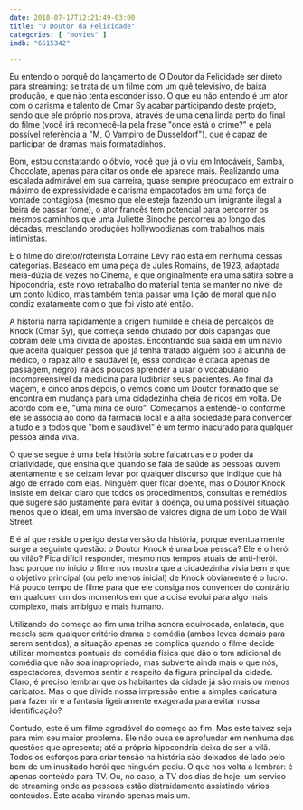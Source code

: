 ```yaml
---
date: 2018-07-17T12:21:49-03:00
title: "O Doutor da Felicidade"
categories: [ "movies" ]
imdb: "6515342"

---
```

Eu entendo o porquê do lançamento de O Doutor da Felicidade ser direto para streaming: se trata de um filme com um quê televisivo, de baixa produção, e que não tenta esconder isso. O que eu não entendo é um ator com o carisma e talento de Omar Sy acabar participando deste projeto, sendo que ele próprio nos prova, através de uma cena linda perto do final do filme (você irá reconhecê-la pela frase "onde está o crime?" e pela possível referência a "M, O Vampiro de Dusseldorf"), que é capaz de participar de dramas mais formatadinhos.

Bom, estou constatando o óbvio, você que já o viu em Intocáveis, Samba, Chocolate, apenas para citar os onde ele aparece mais. Realizando uma escalada admirável em sua carreira, quase sempre preocupado em extrair o máximo de expressividade e carisma empacotados em uma força de vontade contagiosa (mesmo que ele esteja fazendo um imigrante ilegal à beira de passar fome), o ator francês tem potencial para percorrer os mesmos caminhos que uma Juliette Binoche percorreu ao longo das décadas, mesclando produções hollywoodianas com trabalhos mais intimistas.

E o filme do diretor/roteirista Lorraine Lévy não está em nenhuma dessas categorias. Baseado em uma peça de Jules Romains, de 1923, adaptada meia-dúzia de vezes no Cinema, e que originalmente era uma sátira sobre a hipocondria, este novo retrabalho do material tenta se manter no nível de um conto lúdico, mas também tenta passar uma lição de moral que não condiz exatamente com o que foi visto até então.

A história narra rapidamente a origem humilde e cheia de percalços de Knock (Omar Sy), que começa sendo chutado por dois capangas que cobram dele uma dívida de apostas. Encontrando sua saída em um navio que aceita qualquer pessoa que já tenha tratado alguém sob a alcunha de médico, o rapaz alto e saudável (e, essa condição é citada apenas de passagem, negro) irá aos poucos aprender a usar o vocabulário incompreensível da medicina para ludibriar seus pacientes. Ao final da viagem, e cinco anos depois, o vemos como um Doutor formado que se encontra em mudança para uma cidadezinha cheia de ricos em volta. De acordo com ele, "uma mina de ouro". Começamos a entendê-lo conforme ele se associa ao dono da farmácia local e à alta sociedade para convencer a tudo e a todos que "bom e saudável" é um termo inacurado para qualquer pessoa ainda viva.

O que se segue é uma bela história sobre falcatruas e o poder da criatividade, que ensina que quando se fala de saúde as pessoas ouvem atentamente e se deixam levar por qualquer discurso que indique que há algo de errado com elas. Ninguém quer ficar doente, mas o Doutor Knock insiste em deixar claro que todos os procedimentos, consultas e remédios que sugere são justamente para evitar a doença, ou uma possível situação menos que o ideal, em uma inversão de valores digna de um Lobo de Wall Street.

E é aí que reside o perigo desta versão da história, porque eventualmente surge a seguinte questão: o Doutor Knock é uma boa pessoa? Ele é o herói ou vilão? Fica difícil responder, mesmo nos tempos atuais de anti-herói. Isso porque no início o filme nos mostra que a cidadezinha vivia bem e que o objetivo principal (ou pelo menos inicial) de Knock obviamente é o lucro. Há pouco tempo de filme para que ele consiga nos convencer do contrário em qualquer um dos momentos em que a coisa evolui para algo mais complexo, mais ambíguo e mais humano.

Utilizando do começo ao fim uma trilha sonora equivocada, enlatada, que mescla sem qualquer critério drama e comédia (ambos leves demais para serem sentidos), a situação apenas se complica quando o filme decide utilizar momentos pontuais de comédia física que dão o tom adicional de comédia que não soa inapropriado, mas subverte ainda mais o que nós, espectadores, devemos sentir a respeito da figura principal da cidade. Claro, é preciso lembrar que os habitantes da cidade já são mais ou menos caricatos. Mas o que divide nossa impressão entre a simples caricatura para fazer rir e a fantasia ligeiramente exagerada para evitar nossa identificação?

Contudo, este é um filme agradável do começo ao fim. Mas este talvez seja para mim seu maior problema. Ele não ousa se aprofundar em nenhuma das questões que apresenta; até a própria hipocondria deixa de ser a vilã. Todos os esforços para criar tensão na história são deixados de lado pelo bem de um inusitado herói que ninguém pediu. O que nos volta a lembrar: é apenas conteúdo para TV. Ou, no caso, a TV dos dias de hoje: um serviço de streaming onde as pessoas estão distraidamente assistindo vários conteúdos. Este acaba virando apenas mais um.
